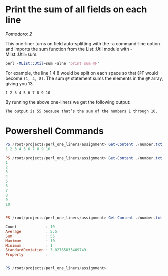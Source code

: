
# Print the sum of all fields on each line

*Pomodoro: 2*

This one-liner turns on field auto-splitting with the -a command-line option and imports the sum function from the List::Util module with -Mlist::Util=sum.

```perl
perl -MList::Util=sum -alne 'print sum @F'
```

For example, the line 1 4 8 would be split on each space so that @F would become `(1, 4, 8)`. The sum `@F` statement sums the elements in the `@F` array, giving you 13.

```
1 2 3 4 5 6 7 8 9 10
```
By running the above one-liners we get the following output:
```
The output is 55 because that’s the sum of the numbers 1 through 10.
```
# Powershell Commands

```powershell
PS /root/projects/perl_one_liners/assignment> Get-Content ./number.txt
1 2 3 4 5 6 7 8 9 10

PS /root/projects/perl_one_liners/assignment> Get-Content ./number.txt | %{$_.Split(" ")}
1
2
3
4
5
6
7
8
9
10


PS /root/projects/perl_one_liners/assignment> Get-Content ./number.txt | %{$_.Split(" ")} | Measure-Object -AllStats

Count             : 10
Average           : 5.5
Sum               : 55
Maximum           : 10
Minimum           : 1
StandardDeviation : 3.02765035409749
Property          : 


PS /root/projects/perl_one_liners/assignment>
```
